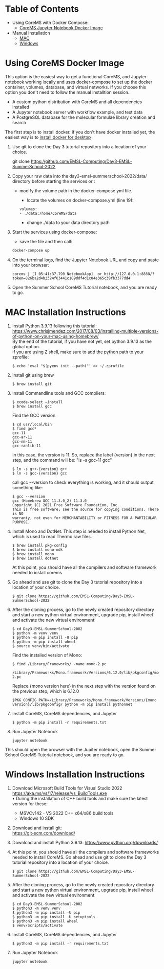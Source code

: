 
# Table of Contents  
- Using CoreMS with Docker Compose:     
  - [CoreMS Jupyter Notebook Docker Image](#using-corems-docker-image)
- Manual Installation  
  - [MAC](#mac-installation-instructions)  
  - [Windows](#windows-installation-instructions)  


# Using CoreMS Docker Image

This option is the easiest way to get a functional CoreMS, and Jupyter notebook working locally and uses docker-compose to set up the docker container, volumes, database, and virtual networks. If you choose this option you don't need to follow the manual installtion session. 

- A custom python distribution with CoreMS and all dependencies installed
- A Jupyter notebook server with workflow example, and test data
- A PostgreSQL database for the molecular formulae library creation and search

The first step is to install docker. If you don't have docker installed yet, the easiest way is to [install docker for desktop](https://www.docker.com/products/docker-desktop/)

1. Use git to clone the Day 3 tutorial repository into a location of your choice.

    git clone https://github.com/EMSL-Computing/Day3-EMSL-SummerSchool-2022

2. Copy your raw data into the day3-emsl-summerschool-2022/data/ directory before starting the services or : 

    - modify the volume path in the docker-compose.yml file. 
    
        - locate the volumes on docker-compose.yml (line 19):

        ```
        volumes:
        - ./data:/home/CoreMS/data
        ```
        - change ./data to your data directory path  

3. Start the services using docker-compose: 
    
    - save the file and then call:
    
    ```bash
    docker-compose up
    ```
4. On the terminal logs, find the Jupyter Notebook URL and copy and paste into your browser:  

    ```
    corems | [I 05:41:37.790 NotebookApp]  or http://127.0.0.1:8888/?token=826ba2d4b2324f03441c189ddf4d1c84e365c39fb3377dd4

    ```
5. Open the Summer School CoreMS Tutorial notebook, and you are ready to go. 
  
# MAC Installation Instructions

1. Install Python 3.9.13 following this tutorial:
  https://www.chrisjmendez.com/2017/08/03/installing-multiple-versions-of-python-on-your-mac-using-homebrew/  
  By the end of the tutorial, if you have not yet, set python 3.9.13 as the global option.  
  If you are using Z shell, make sure to add the python path to your zprofile:  
    ```
    $ echo 'eval "$(pyenv init --path)"' >> ~/.zprofile
    ```  
2. Install git using brew

    ```
    $ brew install git
    ```
3. Install Commandline tools and GCC compilers:
    ```
    $ xcode-select –install
    $ brew install gcc
    ```
    Find the GCC version. 
    ```
    $ cd usr/local/bin
    $ find gcc*  
    gcc-11  
    gcc-ar-11  
    gcc-nm-11  
    gcc-ranlib-11  
    ```
    In this case, the version is 11. So, replace the label {version} in the next step, and the command will be: "ls -s gcc-11 gcc"

    ```
    $ ln -s g++-{version} g++ 
    $ ln -s gcc-{version} gcc

    ```
    call gcc --version to check everything is working, and it should output something like:

    ```
    $ gcc --version
    gcc (Homebrew GCC 11.3.0_2) 11.3.0
    Copyright (C) 2021 Free Software Foundation, Inc.
    This is free software; see the source for copying conditions. There is NO
    warranty, not even for MERCHANTABILITY or FITNESS FOR A PARTICULAR PURPOSE.
    ```

4. Install Mono and DotNet. This step is needed to install Python Net, which is used to read Thermo raw files. 
    ```
    $ brew install pkg-config
    $ brew install mono-mdk
    $ brew install mono
    $ brew install dotnet
    ```
    At this point, you should have all the compilers and software framework needed to install corems

5. Go ahead and use git to clone the Day 3 tutorial repository into a location of your choice. 
    ```
    $ git clone https://github.com/EMSL-Computing/Day3-EMSL-SummerSchool-2022
    ```  
6. After the cloning process, go to the newly created  repository directory and start a new python virtual environment, upgrade pip, install wheel and activate the new virtual environment:
    ```
    $ cd Day3-EMSL-SummerSchool-2002
    $ python -m venv venv
    $ python -m pip install -U pip
    $ python -m pip install wheel
    $ source venv/bin/activate
    ```
    Find the installed version of Mono:

    ```
    $ find /Library/Frameworks/ -name mono-2.pc

    /Library/Frameworks/Mono.framework/Versions/6.12.0/lib/pkgconfig/mono-2.pc
    ```
    Replace {mono version here} in the next step with the version found on the previous step, which is 6.12.0

    ```
    $PKG_CONFIG_PATH=/Library/Frameworks/Mono.framework/Versions/{mono version}/lib/pkgconfig/ python -m pip install pythonnet
    ```
7. Install CoreMS, CoreMS dependencies, and Jupyter
    ``` 
    $ python -m pip install -r requirements.txt
    ```
8. Run Jupyter Notebook
    ```
    jupyter notebook
    ```
This should open the browser with the Jupiter notebook, open the Summer School CoreMS Tutorial notebook, and you are ready to go. 

# Windows Installation Instructions

1. Download Microsoft Build Tools for Visual Studio 2022 
https://aka.ms/vs/17/release/vs_BuildTools.exe  
•   During the installation of C++ build tools and make sure the latest version for these:
    - MSVCv142 - VS 2022 C++ x64/x86 build tools 
    - Windows 10 SDK

2. Download and install git:  
https://git-scm.com/download/

3. Download and install Python 3.9.13:
https://www.python.org/downloads/

4. At this point, you should have all the compilers and software frameworks needed to install CoreMS. Go ahead and use git to clone the Day 3 tutorial repository into a location of your choice. 
    ```
    $ git clone https://github.com/EMSL-Computing/Day3-EMSL-SummerSchool-2022
    ```  
5. After the cloning process, go to the newly created repository directory and start a new python virtual environment, upgrade pip, install wheel and activate the new virtual environment:
    ```
    $ cd Day3-EMSL-SummerSchool-2002
    $ python3 -m venv venv
    $ python3 -m pip install -U pip
    $ python3 -m pip install -U setuptools
    $ python3 -m pip install wheel
    $ venv/Scripts/activate
    ```
7. Install CoreMS, CoreMS dependencies, and Jupyter
    ``` 
    $ python3 -m pip install -r requirements.txt
    ```
8. Run Jupyter Notebook
    ```
    jupyter notebook
    ```


